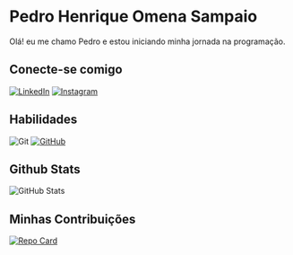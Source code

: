 # Pedro Henrique Omena Sampaio
Olá! eu me chamo Pedro e estou iniciando minha jornada na programação.
## Conecte-se comigo
[![LinkedIn](https://img.shields.io/badge/LinkedIn-0077B5?style=for-the-badge&logo=linkedin&logoColor=white)](https://www.linkedin.com/in/pedro-sampaio-aa62841aa/)
[![Instagram](https://img.shields.io/badge/-Instagram-%23E4405F?style=for-the-badge&logo=instagram&logoColor=white)](https://www.instagram.com/phosampaio/)

## Habilidades 
![Git](https://img.shields.io/badge/GIT-E44C30?style=for-the-badge&logo=git&logoColor=white)
[![GitHub](https://img.shields.io/badge/GitHub-100000?style=for-the-badge&logo=github&logoColor=white)](https://github.com/phosampaio-rnz)
## Github Stats
![GitHub Stats](https://github-readme-stats.vercel.app/api?username=phosampaio-rnz&theme=transparent&bg_color=000&border_color=30A3DC&show_icons=true&icon_color=30A3DC&title_color=E94D5F&text_color=FFF&hide_title=true)
## Minhas Contribuições
[![Repo Card](https://github-readme-stats.vercel.app/api/pin/?username=phosampaio-rnz&repo=dio-lab-open-source&bg_color=000&border_color=30A3DC&show_icons=true&icon_color=30A3DC&title_color=E94D5F&text_color=FFF)](https://github.com/phosampaio-rnz/dio-lab-open-source.git)
